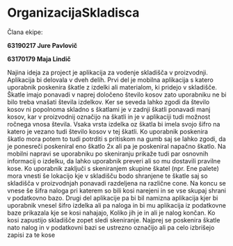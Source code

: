 # OrganizacijaSkladisca
Člana ekipe: 

**63190217 Jure Pavlovič** 

**63170179 Maja Lindič** 

Najina ideja za project je aplikacija za vodenje skladišča v proizvodnji. Aplikacija bi delovala v dveh delih. Prvi del je mobilna aplikacija s katero uporabnik poskenira škatle z izdelki ali materialom, ki pridejo v skladišče. Škatle imajo ponavadi v naprej določeno število kosov zato uporabniku ne bi bilo treba vnašati števila izdelkov. Ker se seveda lahko zgodi da število kosov ni popolnoma skladno s škatlami je v zadnji škatli ponavadi manj kosov, kar v proizvodnij označijo na škatli in je v aplikaciji tudi možnost ročnega vnosa števila. Vsaka vrsta izdelka oz škatla bi imela svojo šifro na katero je vezano tudi število kosov v tej škatli. Ko uporabnik poskenira škatlo mora potem to tudi potrditi s pritiskom na gumb saj se lahko zgodi, da je ponesreči poskeniral eno škatlo 2x ali pa je poskeniral napačno škatlo. Na mobilni napravi se uporabniku po skeniranju prikaže tudi par osnovnih informacij o izdelku, da lahko uporabnik preveri ali so mu dostavili pravilne kose. Ko uporabnik zaključi s skeniranjem skupine škatel (npr. Ene palete) mora vnesti še lokacijo kje v skladišču bodo shranjene te škatle saj so skladišča v proizvodnjah ponavadi razdeljena na različne cone. Na koncu se vnese še šifra naloga pri katerem so bili kosi narejeni in se vse skupaj shrani v podatkovno bazo. Drugi del aplikacije pa bi bil namizna aplikacija kjer bi uporabnik vnesel šifro izdelka ali pa naloga in bi mu aplikacija iz podatkovne baze prikazala kje se kosi nahajajo, Koliko jih je in ali je nalog končan. Ko kosi zapustijo skladišče zopet sledi skeniranje. Najprej se poskenira škatle nato nalog in v podatkovni bazi se ustrezno označijo ali pa celo izbrišejo zapisi za te kose
